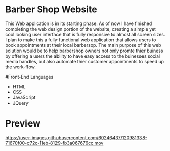 





# Barber Shop Website
This Web application is in its starting phase. As of now I have finished completing the web design portion of the website, creating a simple yet cool looking user interface that is fully responsive to almost all screen sizes. I plan to make this a fully functional web application that allows users to book appointments at their local barbersop. The main purpose of this web solution would be to help barbershop owners not only promte thier buiness by offering a users the ability to have easy access to the buinesses social media handles, but also automate thier customer appointments to speed up the work-flow.

#Front-End Languages
- HTML
- CSS
- JavaScript
- JQuery

# Preview
https://user-images.githubusercontent.com/60246437/120981338-71670f00-c72c-11eb-8129-fb3a067676cc.mov

